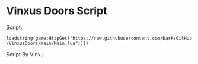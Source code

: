 # Vinxus Doors Script
Script:

`loadstring(game:HttpGet("https://raw.githubusercontent.com/DarksGitHub/VinxusDoors/main/Main.lua"))()`

Script By Vinxu
